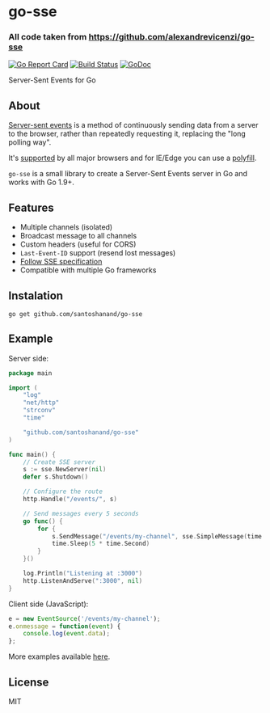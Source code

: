 # go-sse


### All code taken from https://github.com/alexandrevicenzi/go-sse

[![Go Report Card](https://goreportcard.com/badge/github.com/santoshanand/go-sse)](https://goreportcard.com/report/github.com/santoshanand/go-sse)
[![Build Status](https://travis-ci.org/santoshanand/go-sse.svg?branch=master)](https://travis-ci.org/santoshanand/go-sse)
[![GoDoc](https://godoc.org/github.com/santoshanand/go-sse?status.svg)](http://godoc.org/github.com/santoshanand/go-sse)

Server-Sent Events for Go

## About

[Server-sent events](http://www.html5rocks.com/en/tutorials/eventsource/basics/) is a method of continuously sending data from a server to the browser, rather than repeatedly requesting it, replacing the "long polling way".

It's [supported](http://caniuse.com/#feat=eventsource) by all major browsers and for IE/Edge you can use a [polyfill](https://github.com/Yaffle/EventSource).

`go-sse` is a small library to create a Server-Sent Events server in Go and works with Go 1.9+.

## Features

- Multiple channels (isolated)
- Broadcast message to all channels
- Custom headers (useful for CORS)
- `Last-Event-ID` support (resend lost messages)
- [Follow SSE specification](https://html.spec.whatwg.org/multipage/comms.html#server-sent-events)
- Compatible with multiple Go frameworks

## Instalation

`go get github.com/santoshanand/go-sse`

## Example

Server side:

```go
package main

import (
    "log"
    "net/http"
    "strconv"
    "time"

    "github.com/santoshanand/go-sse"
)

func main() {
    // Create SSE server
    s := sse.NewServer(nil)
    defer s.Shutdown()

    // Configure the route
    http.Handle("/events/", s)

    // Send messages every 5 seconds
    go func() {
        for {
            s.SendMessage("/events/my-channel", sse.SimpleMessage(time.Now().Format("2006/02/01/ 15:04:05")))
            time.Sleep(5 * time.Second)
        }
    }()

    log.Println("Listening at :3000")
    http.ListenAndServe(":3000", nil)
}
```

Client side (JavaScript):

```js
e = new EventSource('/events/my-channel');
e.onmessage = function(event) {
    console.log(event.data);
};
```

More examples available [here](https://github.com/santoshanand/go-sse/tree/master/_examples).

## License

MIT
